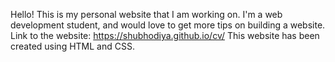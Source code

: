 Hello! This is my personal website that I am working on. I'm a web development student, and would love to get more tips on building a website. 
Link to the website: https://shubhodiya.github.io/cv/ 
This website has been created using HTML and CSS.
